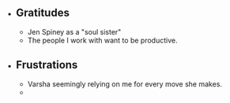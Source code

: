 - ## Gratitudes
	- Jen Spiney as a "soul sister"
	- The people I work with want to be productive.
- ## Frustrations
	- Varsha seemingly relying on me for every move she makes.
	-
